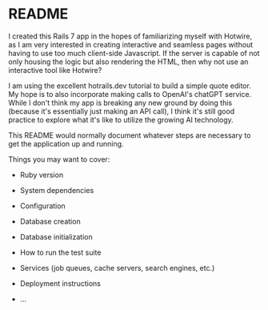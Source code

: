 # README

I created this Rails 7 app in the hopes of familiarizing myself with Hotwire, as I am
very interested in creating interactive and seamless pages without having to use
too much client-side Javascript. If the server is capable of not only housing the
logic but also rendering the HTML, then why not use an interactive tool like Hotwire?

I am using the excellent hotrails.dev tutorial to build a simple quote editor.
My hope is to also incorporate making calls to OpenAI's chatGPT service. While I 
don't think my app is breaking any new ground by doing this (because it's essentially
just making an API call), I think it's still good practice to explore what it's like
to utilize the growing AI technology.

This README would normally document whatever steps are necessary to get the
application up and running.

Things you may want to cover:

* Ruby version

* System dependencies

* Configuration

* Database creation

* Database initialization

* How to run the test suite

* Services (job queues, cache servers, search engines, etc.)

* Deployment instructions

* ...
